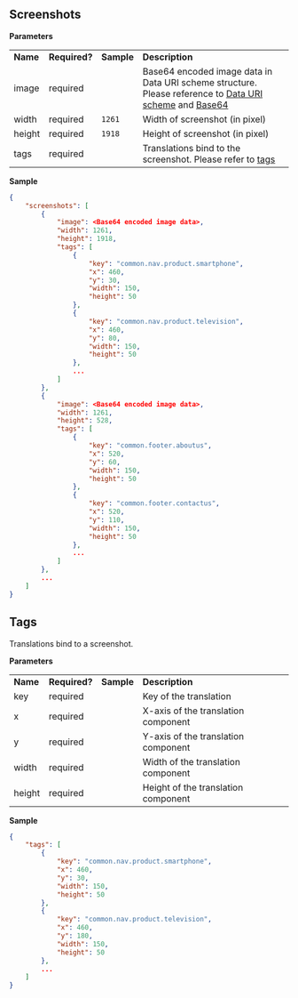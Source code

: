 ## Screenshots


**Parameters**

<table>
    <tr>
        <td><strong>Name</strong></td>
        <td><strong>Required?</strong></td>
        <td><strong>Sample</strong></td>
        <td><strong>Description</strong></td>
    </tr>
    <tr>
        <td>image</td>
        <td>required</td>
        <td></td>
        <td>Base64 encoded image data in Data URI scheme structure. Please reference to <a href="http://en.wikipedia.org/wiki/Data_URI_scheme" target="_blank">Data URI scheme</a> and <a href="http://en.wikipedia.org/wiki/Base64" target="_blank">Base64</a></td>
    </tr>
    <tr>
        <td>width</td>
        <td>required</td>
        <td><code>1261</code></td>
        <td>Width of screenshot (in pixel)</td>
    </tr>
    <tr>
        <td>height</td>
        <td>required</td>
        <td><code>1918</code></td>
        <td>Height of screenshot (in pixel)</td>
    </tr>
    <tr>
        <td>tags</td>
        <td>required</td>
        <td></td>
        <td>Translations bind to the screenshot. Please refer to <a href="#tags">tags</a></td>
    </tr>
</table>


**Sample**

``` json
{
    "screenshots": [
        {
            "image": <Base64 encoded image data>,
            "width": 1261,
            "height": 1918,
            "tags": [
                {
                    "key": "common.nav.product.smartphone",
                    "x": 460,
                    "y": 30,
                    "width": 150,
                    "height": 50
                },
                {
                    "key": "common.nav.product.television",
                    "x": 460,
                    "y": 80,
                    "width": 150,
                    "height": 50
                },
                ...
            ]
        },
        {
            "image": <Base64 encoded image data>,
            "width": 1261,
            "height": 528,
            "tags": [
                {
                    "key": "common.footer.aboutus",
                    "x": 520,
                    "y": 60,
                    "width": 150,
                    "height": 50
                },
                {
                    "key": "common.footer.contactus",
                    "x": 520,
                    "y": 110,
                    "width": 150,
                    "height": 50
                },
                ...
            ]
        },
        ...
    ]
}
```


## Tags
Translations bind to a screenshot.


**Parameters**

<table>
    <tr>
        <td><strong>Name</strong></td>
        <td><strong>Required?</strong></td>
        <td><strong>Sample</strong></td>
        <td><strong>Description</strong></td>
    </tr>
    <tr>
        <td>key</td>
        <td>required</td>
        <td></td>
        <td>Key of the translation</td>
    </tr>
    <tr>
        <td>x</td>
        <td>required</td>
        <td></td>
        <td>X-axis of the translation component</td>
    </tr>
    <tr>
        <td>y</td>
        <td>required</td>
        <td></td>
        <td>Y-axis of the translation component</td>
    </tr>
    <tr>
        <td>width</td>
        <td>required</td>
        <td></td>
        <td>Width of the translation component</td>
    </tr>
    <tr>
        <td>height</td>
        <td>required</td>
        <td></td>
        <td>Height of the translation component</td>
    </tr>
</table>


**Sample**

``` json
{
    "tags": [
        {
            "key": "common.nav.product.smartphone",
            "x": 460,
            "y": 30,
            "width": 150,
            "height": 50
        },
        {
            "key": "common.nav.product.television",
            "x": 460,
            "y": 180,
            "width": 150,
            "height": 50
        },
        ...
    ]
}
```
